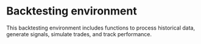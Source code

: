 # Backtesting environment
This backtesting environment includes functions to process historical data, generate signals, simulate trades,
and track performance.
